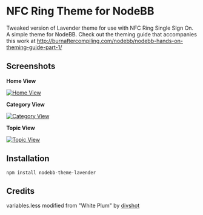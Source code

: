 NFC Ring Theme for NodeBB
=========================

Tweaked version of Lavender theme for use with NFC Ring Single SIgn On.
A simple theme for NodeBB. Check out the theming guide that accompanies this work at http://burnaftercompiling.com/nodebb/nodebb-hands-on-theming-guide-part-1/


## Screenshots

**Home View**

[![Home View](http://i.imgur.com/fllGSje.png)](http://i.imgur.com/fllGSje.png)

**Category View**

[![Category View](http://i.imgur.com/qhX84In.png)](http://i.imgur.com/qhX84In.png)

**Topic View**

[![Topic View](http://i.imgur.com/W7cRtzQ.png)](http://i.imgur.com/W7cRtzQ.png)

## Installation

    npm install nodebb-theme-lavender


## Credits

variables.less modified from "White Plum" by [divshot](https://github.com/divshot/)
